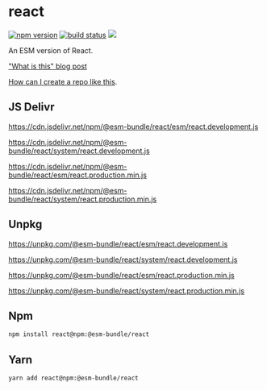 # react
[![npm version](https://img.shields.io/npm/v/@esm-bundle/react.svg?style=flat)](https://www.npmjs.com/package/@esm-bundle/react) [![build status](https://travis-ci.com/esm-bundle/react.svg?branch=master)](https://travis-ci.com/esm-bundle/react) [![](https://data.jsdelivr.com/v1/package/npm/@esm-bundle/react/badge)](https://www.jsdelivr.com/package/npm/@esm-bundle/react)

An ESM version of React.

["What is this" blog post](https://medium.com/@joeldenning/an-esm-bundle-for-any-npm-package-5f850db0e04d)

[How can I create a repo like this](https://github.com/esm-bundle/new-repo-instructions).

## JS Delivr

https://cdn.jsdelivr.net/npm/@esm-bundle/react/esm/react.development.js

https://cdn.jsdelivr.net/npm/@esm-bundle/react/system/react.development.js

https://cdn.jsdelivr.net/npm/@esm-bundle/react/esm/react.production.min.js

https://cdn.jsdelivr.net/npm/@esm-bundle/react/system/react.production.min.js

## Unpkg

https://unpkg.com/@esm-bundle/react/esm/react.development.js

https://unpkg.com/@esm-bundle/react/system/react.development.js

https://unpkg.com/@esm-bundle/react/esm/react.production.min.js

https://unpkg.com/@esm-bundle/react/system/react.production.min.js

## Npm

```sh
npm install react@npm:@esm-bundle/react
```

## Yarn

```sh
yarn add react@npm:@esm-bundle/react
```
